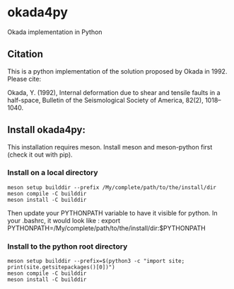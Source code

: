 # okada4py
Okada implementation in Python

## Citation
This is a python implementation of the solution proposed by Okada in 1992. Please cite:

Okada, Y. (1992), Internal deformation due to shear and tensile faults in a half-space, Bulletin of the Seismological Society of America, 82(2), 1018–1040.

## Install okada4py:

This installation requires meson. Install meson and meson-python first (check it out with pip).

### Install on a local directory

```
meson setup builddir --prefix /My/complete/path/to/the/install/dir
meson compile -C builddir
meson install -C builddir
```

Then update your PYTHONPATH variable to have it visible for python.
In your .bashrc, it would look like :
export PYTHONPATH=/My/complete/path/to/the/install/dir:$PYTHONPATH

### Install to the python root directory

```
meson setup builddir --prefix=$(python3 -c "import site; print(site.getsitepackages()[0])")
meson compile -C builddir
meson install -C builddir
```



